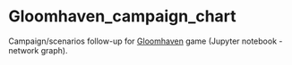 # Gloomhaven_campaign_chart
Campaign/scenarios follow-up for [Gloomhaven](https://boardgamegeek.com/boardgame/174430/gloomhaven) game (Jupyter notebook - network graph).
